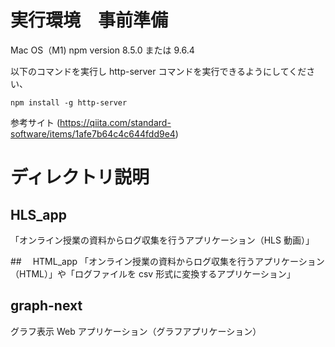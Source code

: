 # 実行環境　事前準備

Mac OS（M1)
npm version 8.5.0 または 9.6.4

以下のコマンドを実行し http-server コマンドを実行できるようにしてください、

```
npm install -g http-server
```

参考サイト
(https://qiita.com/standard-software/items/1afe7b64c4c644fdd9e4)

# ディレクトリ説明

## HLS_app

「オンライン授業の資料からログ収集を行うアプリケーション（HLS
動画）」

##　 HTML_app
「オンライン授業の資料からログ収集を行うアプリケーション（HTML）」や「ログファイルを csv 形式に変換するアプリケーション」

## graph-next

グラフ表示 Web アプリケーション（グラフアプリケーション）
